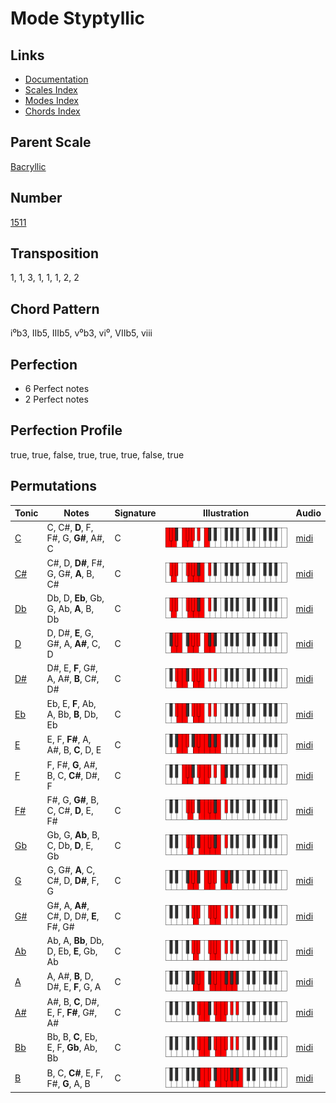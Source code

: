# Mode Styptyllic

## Links

- [Documentation](README.md)
- [Scales Index](Scales.md)
- [Modes Index](Modes.md)
- [Chords Index](Chords.md)

## Parent Scale

[Bacryllic](ScaleBacryllic.md)

## Number

[1511](https://ianring.com/musictheory/scales/1511)

## Transposition

1, 1, 3, 1, 1, 1, 2, 2

## Chord Pattern

i⁰b3, IIb5, IIIb5, v⁰b3, vi⁰, VIIb5, viii

## Perfection

- 6 Perfect notes
- 2 Perfect notes

## Perfection Profile

true, true, false, true, true, true, false, true

## Permutations

| Tonic | Notes | Signature | Illustration | Audio |
|-------|-------|-----------|--------------|-------|
| [C](ModeCNaturalStyptyllic.md) | C, C#, **D**, F, F#, G, **G#**, A#, C | C | ![CNaturalStyptyllic](ModeCNaturalStyptyllic.png) | [midi](https://github.com/edipermadi/music/blob/main/docs/ModeCNaturalStyptyllic.mid?raw=true) |
| [C#](ModeCSharpStyptyllic.md) | C#, D, **D#**, F#, G, G#, **A**, B, C# | C | ![CSharpStyptyllic](ModeCSharpStyptyllic.png) | [midi](https://github.com/edipermadi/music/blob/main/docs/ModeCSharpStyptyllic.mid?raw=true) |
| [Db](ModeDFlatStyptyllic.md) | Db, D, **Eb**, Gb, G, Ab, **A**, B, Db | C | ![DFlatStyptyllic](ModeDFlatStyptyllic.png) | [midi](https://github.com/edipermadi/music/blob/main/docs/ModeDFlatStyptyllic.mid?raw=true) |
| [D](ModeDNaturalStyptyllic.md) | D, D#, **E**, G, G#, A, **A#**, C, D | C | ![DNaturalStyptyllic](ModeDNaturalStyptyllic.png) | [midi](https://github.com/edipermadi/music/blob/main/docs/ModeDNaturalStyptyllic.mid?raw=true) |
| [D#](ModeDSharpStyptyllic.md) | D#, E, **F**, G#, A, A#, **B**, C#, D# | C | ![DSharpStyptyllic](ModeDSharpStyptyllic.png) | [midi](https://github.com/edipermadi/music/blob/main/docs/ModeDSharpStyptyllic.mid?raw=true) |
| [Eb](ModeEFlatStyptyllic.md) | Eb, E, **F**, Ab, A, Bb, **B**, Db, Eb | C | ![EFlatStyptyllic](ModeEFlatStyptyllic.png) | [midi](https://github.com/edipermadi/music/blob/main/docs/ModeEFlatStyptyllic.mid?raw=true) |
| [E](ModeENaturalStyptyllic.md) | E, F, **F#**, A, A#, B, **C**, D, E | C | ![ENaturalStyptyllic](ModeENaturalStyptyllic.png) | [midi](https://github.com/edipermadi/music/blob/main/docs/ModeENaturalStyptyllic.mid?raw=true) |
| [F](ModeFNaturalStyptyllic.md) | F, F#, **G**, A#, B, C, **C#**, D#, F | C | ![FNaturalStyptyllic](ModeFNaturalStyptyllic.png) | [midi](https://github.com/edipermadi/music/blob/main/docs/ModeFNaturalStyptyllic.mid?raw=true) |
| [F#](ModeFSharpStyptyllic.md) | F#, G, **G#**, B, C, C#, **D**, E, F# | C | ![FSharpStyptyllic](ModeFSharpStyptyllic.png) | [midi](https://github.com/edipermadi/music/blob/main/docs/ModeFSharpStyptyllic.mid?raw=true) |
| [Gb](ModeGFlatStyptyllic.md) | Gb, G, **Ab**, B, C, Db, **D**, E, Gb | C | ![GFlatStyptyllic](ModeGFlatStyptyllic.png) | [midi](https://github.com/edipermadi/music/blob/main/docs/ModeGFlatStyptyllic.mid?raw=true) |
| [G](ModeGNaturalStyptyllic.md) | G, G#, **A**, C, C#, D, **D#**, F, G | C | ![GNaturalStyptyllic](ModeGNaturalStyptyllic.png) | [midi](https://github.com/edipermadi/music/blob/main/docs/ModeGNaturalStyptyllic.mid?raw=true) |
| [G#](ModeGSharpStyptyllic.md) | G#, A, **A#**, C#, D, D#, **E**, F#, G# | C | ![GSharpStyptyllic](ModeGSharpStyptyllic.png) | [midi](https://github.com/edipermadi/music/blob/main/docs/ModeGSharpStyptyllic.mid?raw=true) |
| [Ab](ModeAFlatStyptyllic.md) | Ab, A, **Bb**, Db, D, Eb, **E**, Gb, Ab | C | ![AFlatStyptyllic](ModeAFlatStyptyllic.png) | [midi](https://github.com/edipermadi/music/blob/main/docs/ModeAFlatStyptyllic.mid?raw=true) |
| [A](ModeANaturalStyptyllic.md) | A, A#, **B**, D, D#, E, **F**, G, A | C | ![ANaturalStyptyllic](ModeANaturalStyptyllic.png) | [midi](https://github.com/edipermadi/music/blob/main/docs/ModeANaturalStyptyllic.mid?raw=true) |
| [A#](ModeASharpStyptyllic.md) | A#, B, **C**, D#, E, F, **F#**, G#, A# | C | ![ASharpStyptyllic](ModeASharpStyptyllic.png) | [midi](https://github.com/edipermadi/music/blob/main/docs/ModeASharpStyptyllic.mid?raw=true) |
| [Bb](ModeBFlatStyptyllic.md) | Bb, B, **C**, Eb, E, F, **Gb**, Ab, Bb | C | ![BFlatStyptyllic](ModeBFlatStyptyllic.png) | [midi](https://github.com/edipermadi/music/blob/main/docs/ModeBFlatStyptyllic.mid?raw=true) |
| [B](ModeBNaturalStyptyllic.md) | B, C, **C#**, E, F, F#, **G**, A, B | C | ![BNaturalStyptyllic](ModeBNaturalStyptyllic.png) | [midi](https://github.com/edipermadi/music/blob/main/docs/ModeBNaturalStyptyllic.mid?raw=true) |
